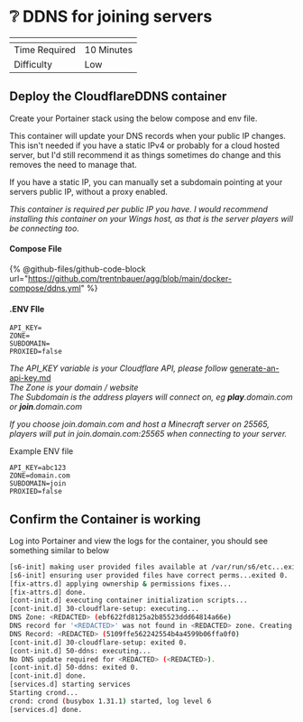 # ❔ DDNS for joining servers



<table data-view="cards"><thead><tr><th></th><th></th></tr></thead><tbody><tr><td>Time Required</td><td>10 Minutes</td></tr><tr><td>Difficulty</td><td>Low</td></tr></tbody></table>

## Deploy the CloudflareDDNS container

Create your Portainer stack using the below compose and env file.

This container will update your DNS records when your public IP changes. This isn't needed if you have a static IPv4 or probably for a cloud hosted server, but I'd still recommend it as things sometimes do change and this removes the need to manage that.

If you have a static IP, you can manually set a subdomain pointing at your servers public IP, without a proxy enabled.

_This container is required per public IP you have. I would recommend installing this container on your Wings host, as that is the server players will be connecting too._

#### Compose File

{% @github-files/github-code-block url="https://github.com/trentnbauer/agg/blob/main/docker-compose/ddns.yml" %}

#### .ENV FIle

```
API_KEY=
ZONE=
SUBDOMAIN=
PROXIED=false
```

_The API\_KEY variable is your Cloudflare API, please follow_ [generate-an-api-key.md](../cloudflare/generate-an-api-key.md "mention")\
_The Zone is your domain / website_\
_The Subdomain is the address players will connect on, eg **play**.domain.com or **join**.domain.com_

_If you choose join.domain.com and host a Minecraft server on 25565, players will put in join.domain.com:25565 when connecting to your server._

Example ENV file

```
API_KEY=abc123
ZONE=domain.com
SUBDOMAIN=join
PROXIED=false
```

## Confirm the Container is working

Log into Portainer and view the logs for the container, you should see something similar to below

```bash
[s6-init] making user provided files available at /var/run/s6/etc...exited 0.
[s6-init] ensuring user provided files have correct perms...exited 0.
[fix-attrs.d] applying ownership & permissions fixes...
[fix-attrs.d] done.
[cont-init.d] executing container initialization scripts...
[cont-init.d] 30-cloudflare-setup: executing... 
DNS Zone: <REDACTED> (ebf622fd8125a2b85523ddd64814a66e)
DNS record for '<REDACTED>' was not found in <REDACTED> zone. Creating now...
DNS Record: <REDACTED> (5109ffe562242554b4a4599b06ffa0f0)
[cont-init.d] 30-cloudflare-setup: exited 0.
[cont-init.d] 50-ddns: executing... 
No DNS update required for <REDACTED> (<REDACTED>).
[cont-init.d] 50-ddns: exited 0.
[cont-init.d] done.
[services.d] starting services
Starting crond...
crond: crond (busybox 1.31.1) started, log level 6
[services.d] done.
```
